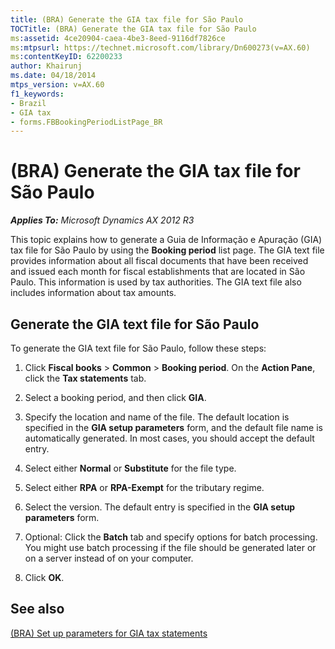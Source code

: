 ```yaml
---
title: (BRA) Generate the GIA tax file for São Paulo
TOCTitle: (BRA) Generate the GIA tax file for São Paulo
ms:assetid: 4ce20904-caea-4be3-8eed-9116df7826ce
ms:mtpsurl: https://technet.microsoft.com/library/Dn600273(v=AX.60)
ms:contentKeyID: 62200233
author: Khairunj
ms.date: 04/18/2014
mtps_version: v=AX.60
f1_keywords:
- Brazil
- GIA tax
- forms.FBBookingPeriodListPage_BR
---
```


# (BRA) Generate the GIA tax file for São Paulo 


_**Applies To:** Microsoft Dynamics AX 2012 R3_

This topic explains how to generate a Guia de Informação e Apuração (GIA) tax file for São Paulo by using the **Booking period** list page. The GIA text file provides information about all fiscal documents that have been received and issued each month for fiscal establishments that are located in São Paulo. This information is used by tax authorities. The GIA text file also includes information about tax amounts.

## Generate the GIA text file for São Paulo

To generate the GIA text file for São Paulo, follow these steps:

1.  Click **Fiscal books** \> **Common** \> **Booking period**. On the **Action Pane**, click the **Tax statements** tab.

2.  Select a booking period, and then click **GIA**.

3.  Specify the location and name of the file. The default location is specified in the **GIA setup parameters** form, and the default file name is automatically generated. In most cases, you should accept the default entry.

4.  Select either **Normal** or **Substitute** for the file type.

5.  Select either **RPA** or **RPA-Exempt** for the tributary regime.

6.  Select the version. The default entry is specified in the **GIA setup parameters** form.

7.  Optional: Click the **Batch** tab and specify options for batch processing. You might use batch processing if the file should be generated later or on a server instead of on your computer.

8.  Click **OK**.

## See also

[(BRA) Set up parameters for GIA tax statements](bra-set-up-parameters-for-gia-tax-statements.md)

  


